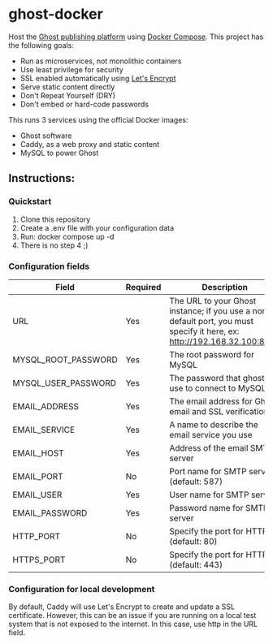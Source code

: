 # ghost-docker

Host the [Ghost publishing platform](https://ghost.org) using
[Docker Compose](https://docs.docker.com/compose/). This project
has the following goals:

- Run as microservices, not monolithic containers
- Use least privilege for security
- SSL enabled automatically using [Let's Encrypt](https://letsencrypt.org)
- Serve static content directly
- Don't Repeat Yourself (DRY)
- Don't embed or hard-code passwords

This runs 3 services using the official Docker images:

- Ghost software
- Caddy, as a web proxy and static content
- MySQL to power Ghost

## Instructions:

### Quickstart

1. Clone this repository
2. Create a .env file with your configuration data
3. Run: docker compose up -d
4. There is no step 4 ;)

### Configuration fields

| Field | Required | Description |
| --- | ----- | ---- |
| URL | Yes | The URL to your Ghost instance; if you use a non-default port, you must specify it here, ex: http://192.168.32.100:8080 |
| MYSQL\_ROOT\_PASSWORD | Yes | The root password for MySQL |
| MYSQL\_USER\_PASSWORD | Yes | The password that ghost will use to connect to MySQL |
| EMAIL\_ADDRESS | Yes | The email address for Ghost email and SSL verification |
| EMAIL\_SERVICE | Yes | A name to describe the email service you use |
| EMAIL\_HOST | Yes | Address of the email SMTP server |
| EMAIL\_PORT | No | Port name for SMTP server (default: 587) |
| EMAIL\_USER | Yes | User name for SMTP server |
| EMAIL\_PASSWORD | Yes | Password name for SMTP server |
| HTTP\_PORT | No | Specify the port for HTTP (default: 80) |
| HTTPS\_PORT | No | Specify the port for HTTPS (default: 443) |

### Configuration for local development

By default, Caddy will use Let's Encrypt to create and update a SSL certificate.
However, this can be an issue if you are running on a local test system that is
not exposed to the internet. In this case, use http in the URL field.
